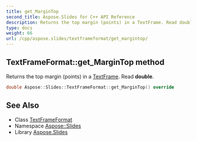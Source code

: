 ```yaml
---
title: get_MarginTop
second_title: Aspose.Slides for C++ API Reference
description: Returns the top margin (points) in a TextFrame. Read double.
type: docs
weight: 66
url: /cpp/aspose.slides/textframeformat/get_margintop/
---
```

## TextFrameFormat::get_MarginTop method


Returns the top margin (points) in a [TextFrame](../../textframe/). Read **double**.

```cpp
double Aspose::Slides::TextFrameFormat::get_MarginTop() override
```

## See Also

* Class [TextFrameFormat](../)
* Namespace [Aspose::Slides](../../)
* Library [Aspose.Slides](../../../)
